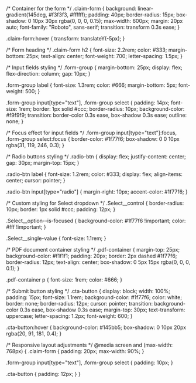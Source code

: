 /* Container for the form */
.claim-form {
  background: linear-gradient(145deg, #f3f3f3, #ffffff);
  padding: 40px;
  border-radius: 15px;
  box-shadow: 0 10px 30px rgba(0, 0, 0, 0.15);
  max-width: 600px;
  margin: 20px auto;
  font-family: "Roboto", sans-serif;
  transition: transform 0.3s ease;
}

.claim-form:hover {
  transform: translateY(-5px);
}

/* Form heading */
.claim-form h2 {
  font-size: 2.2rem;
  color: #333;
  margin-bottom: 25px;
  text-align: center;
  font-weight: 700;
  letter-spacing: 1.5px;
}

/* Input fields styling */
.form-group {
  margin-bottom: 25px;
  display: flex;
  flex-direction: column;
  gap: 10px;
}

.form-group label {
  font-size: 1.3rem;
  color: #666;
  margin-bottom: 5px;
  font-weight: 500;
}

.form-group input[type="text"],
.form-group select {
  padding: 14px;
  font-size: 1rem;
  border: 1px solid #ccc;
  border-radius: 10px;
  background-color: #f9f9f9;
  transition: border-color 0.3s ease, box-shadow 0.3s ease;
  outline: none;
}

/* Focus effect for input fields */
.form-group input[type="text"]:focus,
.form-group select:focus {
  border-color: #1f77f6;
  box-shadow: 0 0 10px rgba(31, 119, 246, 0.3);
}

/* Radio buttons styling */
.radio-btn {
  display: flex;
  justify-content: center;
  gap: 30px;
  margin-top: 15px;
}

.radio-btn label {
  font-size: 1.2rem;
  color: #333;
  display: flex;
  align-items: center;
  cursor: pointer;
}

.radio-btn input[type="radio"] {
  margin-right: 10px;
  accent-color: #1f77f6;
}

/* Custom styling for Select dropdown */
.Select__control {
  border-radius: 10px;
  border: 1px solid #ccc;
  padding: 12px;
}

.Select__option--is-focused {
  background-color: #1f77f6 !important;
  color: #fff !important;
}

.Select__single-value {
  font-size: 1.1rem;
}

/* PDF document container styling */
.pdf-container {
  margin-top: 25px;
  background-color: #f1f1f1;
  padding: 20px;
  border: 2px dashed #1f77f6;
  border-radius: 12px;
  text-align: center;
  box-shadow: 0 5px 15px rgba(0, 0, 0, 0.1);
}

.pdf-container p {
  font-size: 1rem;
  color: #666;
}

/* Submit button styling */
.cta-button {
  display: block;
  width: 100%;
  padding: 15px;
  font-size: 1.1rem;
  background-color: #1f77f6;
  color: white;
  border: none;
  border-radius: 12px;
  cursor: pointer;
  transition: background-color 0.3s ease, box-shadow 0.3s ease;
  margin-top: 30px;
  text-transform: uppercase;
  letter-spacing: 1.2px;
  font-weight: 600;
}

.cta-button:hover {
  background-color: #145bb5;
  box-shadow: 0 10px 20px rgba(20, 91, 181, 0.4);
}

/* Responsive layout adjustments */
@media screen and (max-width: 768px) {
  .claim-form {
    padding: 20px;
    max-width: 90%;
  }

  .form-group input[type="text"],
  .form-group select {
    padding: 10px;
  }

  .cta-button {
    padding: 12px;
  }
}
